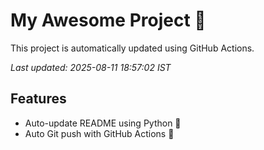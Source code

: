 # My Awesome Project 🚀

This project is automatically updated using GitHub Actions.

_Last updated: 2025-08-11 18:57:02 IST_

## Features
- Auto-update README using Python 🐍
- Auto Git push with GitHub Actions 🤖
